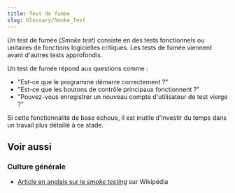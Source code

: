 ```yaml
---
title: Test de fumée
slug: Glossary/Smoke_Test
---
```


Un test de fumée (_Smoke test_) consiste en des tests fonctionnels ou unitaires de fonctions logicielles critiques. Les tests de fumée viennent avant d'autres tests approfondis.

Un test de fumée répond aux questions comme :

- "Est-ce que le programme démarre correctement ?"
- "Est-ce que les boutons de contrôle principaux fonctionnent ?"
- "Pouvez-vous enregistrer un nouveau compte d'utilisateur de test vierge ?"

Si cette fonctionnalité de base échoue, il est inutile d'investir du temps dans un travail plus détaillé à ce stade.

## Voir aussi

### Culture générale

- [Article en anglais sur le <i lang="en">smoke testing</i>](<https://en.wikipedia.org/wiki/Smoke_testing_(software)>) sur Wikipédia
